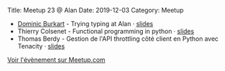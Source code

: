 Title: Meetup 23 @ Alan
Date: 2019-12-03
Category: Meetup

- [Dominic Burkart](https://twitter.com/DominicBurkart) - Trying typing at Alan · [slides](https://docs.google.com/presentation/d/1xAigENFnCdcnDyfg_fKbirf_zkEBQh3BZHwaFxyJLtY/edit)
- Thierry Colsenet - Functional programming in python · [slides](https://slides.com/thierrycolsenet/python-either)
- Thomas Berdy - Gestion de l'API throttling côté client en Python avec Tenacity · [slides](https://docs.google.com/presentation/d/1XSpulpKNIiP5XhGghUvji5IR5QKvPWZFuo5JRP6VAdU/edit)

[Voir l'évènement sur Meetup.com](https://www.meetup.com/Paris-py-Python-Django-friends/events/266486526/)
